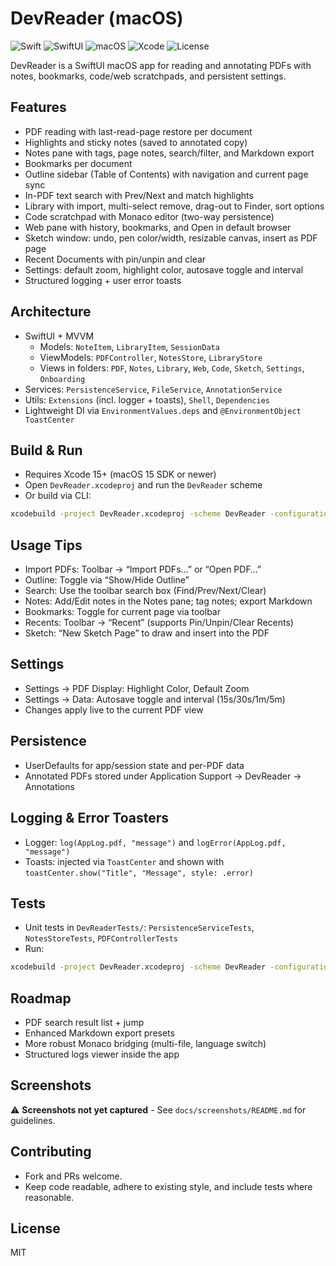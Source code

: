 # DevReader (macOS)

![Swift](https://img.shields.io/badge/Swift-5.10%2B-orange)
![SwiftUI](https://img.shields.io/badge/SwiftUI-Enabled-blue)
![macOS](https://img.shields.io/badge/macOS-14%2B-lightgrey)
![Xcode](https://img.shields.io/badge/Xcode-15%2B-blue)
![License](https://img.shields.io/badge/License-MIT-green)

DevReader is a SwiftUI macOS app for reading and annotating PDFs with notes, bookmarks, code/web scratchpads, and persistent settings.

## Features
- PDF reading with last-read-page restore per document
- Highlights and sticky notes (saved to annotated copy)
- Notes pane with tags, page notes, search/filter, and Markdown export
- Bookmarks per document
- Outline sidebar (Table of Contents) with navigation and current page sync
- In-PDF text search with Prev/Next and match highlights
- Library with import, multi-select remove, drag-out to Finder, sort options
- Code scratchpad with Monaco editor (two-way persistence)
- Web pane with history, bookmarks, and Open in default browser
- Sketch window: undo, pen color/width, resizable canvas, insert as PDF page
- Recent Documents with pin/unpin and clear
- Settings: default zoom, highlight color, autosave toggle and interval
- Structured logging + user error toasts

## Architecture
- SwiftUI + MVVM
  - Models: `NoteItem`, `LibraryItem`, `SessionData`
  - ViewModels: `PDFController`, `NotesStore`, `LibraryStore`
  - Views in folders: `PDF`, `Notes`, `Library`, `Web`, `Code`, `Sketch`, `Settings`, `Onboarding`
- Services: `PersistenceService`, `FileService`, `AnnotationService`
- Utils: `Extensions` (incl. logger + toasts), `Shell`, `Dependencies`
- Lightweight DI via `EnvironmentValues.deps` and `@EnvironmentObject ToastCenter`

## Build & Run
- Requires Xcode 15+ (macOS 15 SDK or newer)
- Open `DevReader.xcodeproj` and run the `DevReader` scheme
- Or build via CLI:
```bash
xcodebuild -project DevReader.xcodeproj -scheme DevReader -configuration Debug build
```

## Usage Tips
- Import PDFs: Toolbar → “Import PDFs…” or “Open PDF…”
- Outline: Toggle via “Show/Hide Outline”
- Search: Use the toolbar search box (Find/Prev/Next/Clear)
- Notes: Add/Edit notes in the Notes pane; tag notes; export Markdown
- Bookmarks: Toggle for current page via toolbar
- Recents: Toolbar → “Recent” (supports Pin/Unpin/Clear Recents)
- Sketch: “New Sketch Page” to draw and insert into the PDF

## Settings
- Settings → PDF Display: Highlight Color, Default Zoom
- Settings → Data: Autosave toggle and interval (15s/30s/1m/5m)
- Changes apply live to the current PDF view

## Persistence
- UserDefaults for app/session state and per-PDF data
- Annotated PDFs stored under Application Support → DevReader → Annotations

## Logging & Error Toasters
- Logger: `log(AppLog.pdf, "message")` and `logError(AppLog.pdf, "message")`
- Toasts: injected via `ToastCenter` and shown with `toastCenter.show("Title", "Message", style: .error)`

## Tests
- Unit tests in `DevReaderTests/`: `PersistenceServiceTests`, `NotesStoreTests`, `PDFControllerTests`
- Run:
```bash
xcodebuild -project DevReader.xcodeproj -scheme DevReader -configuration Debug -destination 'platform=macOS' test
```

## Roadmap
- PDF search result list + jump
- Enhanced Markdown export presets
- More robust Monaco bridging (multi-file, language switch)
- Structured logs viewer inside the app

## Screenshots
⚠️ **Screenshots not yet captured** - See `docs/screenshots/README.md` for guidelines.

<!-- Place images under `docs/screenshots/` and they will render here.

![Library](docs/screenshots/library.png)
![PDF + Outline](docs/screenshots/pdf_outline.png)
![Notes](docs/screenshots/notes.png)
![Code](docs/screenshots/code.png)
![Web](docs/screenshots/web.png)
![Sketch](docs/screenshots/sketch.png) -->

## Contributing
- Fork and PRs welcome.
- Keep code readable, adhere to existing style, and include tests where reasonable.

## License
MIT
